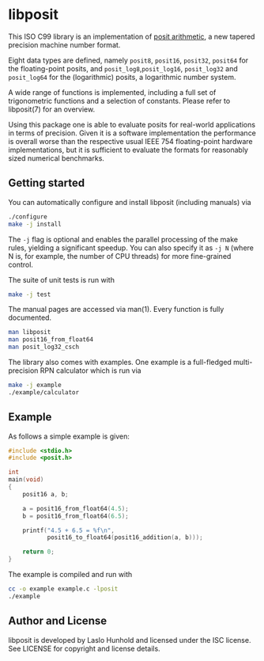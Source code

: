 # libposit

This ISO C99 library is an implementation of
[posit arithmetic](https://posithub.org/docs/posit_standard-2.pdf), a new tapered
precision machine number format.

Eight data types are defined, namely `posit8`, `posit16`, `posit32`,
`posit64` for the floating-point posits, and `posit_log8`,`posit_log16`,
`posit_log32` and `posit_log64` for the (logarithmic) posits, a
logarithmic number system.

A wide range of functions is implemented, including a full set of
trigonometric functions and a selection of constants. Please refer to
libposit(7) for an overview.

Using this package one is able to evaluate posits for real-world applications
in terms of precision. Given it is a software implementation the performance
is overall worse than the respective usual IEEE 754 floating-point hardware
implementations, but it is sufficient to evaluate the formats for reasonably
sized numerical benchmarks.

## Getting started

You can automatically configure and install libposit (including manuals)
via

```sh
./configure
make -j install
```

The `-j` flag is optional and enables the parallel processing of the make
rules, yielding a significant speedup. You can also specify it as `-j N`
(where N is, for example, the number of CPU threads) for more fine-grained
control.

The suite of unit tests is run with

```sh
make -j test
```

The manual pages are accessed via man(1). Every function is fully
documented.

```sh
man libposit
man posit16_from_float64
man posit_log32_csch
```

The library also comes with examples. One example is a full-fledged
multi-precision RPN calculator which is run via

```sh
make -j example
./example/calculator
```

## Example

As follows a simple example is given:

```C
#include <stdio.h>
#include <posit.h>

int
main(void)
{
	posit16 a, b;

	a = posit16_from_float64(4.5);
	b = posit16_from_float64(6.5);

	printf("4.5 + 6.5 = %f\n",
	       posit16_to_float64(posit16_addition(a, b)));

	return 0;
}
```

The example is compiled and run with

```sh
cc -o example example.c -lposit
./example
```

## Author and License

libposit is developed by Laslo Hunhold and licensed under the ISC
license. See LICENSE for copyright and license details.
